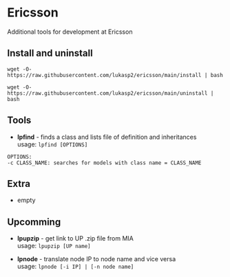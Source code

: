 # Ericsson
Additional tools for development at Ericsson

## Install and uninstall
```
wget -O- https://raw.githubusercontent.com/lukasp2/ericsson/main/install | bash
```
```
wget -O- https://raw.githubusercontent.com/lukasp2/ericsson/main/uninstall | bash
```

## Tools
* **lpfind** - finds a class and lists file of definition and inheritances \
usage: `lpfind [OPTIONS]`
```
OPTIONS:
-c CLASS_NAME: searches for models with class name = CLASS_NAME
```

## Extra
* empty

## Upcomming
* **lpupzip** - get link to UP .zip file from MIA \
usage: `lpupzip [UP name]`

* **lpnode** - translate node IP to node name and vice versa \
usage: `lpnode [-i IP] | [-n node name]`

